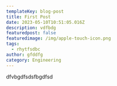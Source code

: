 ```yaml
---
templateKey: blog-post
title: First Post
date: 2023-05-10T10:51:05.016Z
description: vdfbdg
featuredpost: false
featuredimage: /img/apple-touch-icon.png
tags:
  - rhytfsdbc
author: gfddfg
category: Engineering
---
```

d﻿fvbgdfsdsfbgdfsd